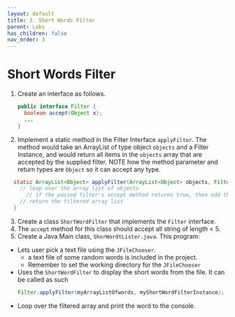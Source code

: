 ```yaml
---
layout: default
title: 3. Short Words Filter
parent: Labs
has_children: false
nav_order: 3
---
```


# Short Words Filter
1. Create an interface as follows.
    ```java
    public interface Filter {
      boolean accept(Object x);
      ...
    }
    ```
2. Implement a static method in the Filter Interface `applyFilter`.
  The method would take an ArrayList of type object `objects` and a Filter Instance, and would return all items in the `objects` array that are accepted by the supplied filter.
  NOTE how the method parameter and return types are `Object` so it can accept any type.
  ```java
    static ArrayList<Object> applyFilter(ArrayList<Object> objects, Filter f) {
      // loop over the array list of objects
        // if the passed filter's accept method returns true, then add the element to the arraylist to be returned.
      // return the filtered array list
    }
  ```
3. Create a class `ShortWordFilter` that implements the `Filter` interface.
4. The `accept` method for this class should accept all string of length < 5.
5. Create a Java Main class, `ShorWordtLister.java`. This program:
  * Lets user pick a text file using the `JFileChooser`.
    - a text file of some random words is included in the project.
    - Remember to set the working directory for the `JFileChooser`
  * Uses the `ShortWordFilter` to display the short words from the file. It can be called as such
    ```java
    Filter.applyFilter(myArrayListOfwords, myShortWordFilterInstance);
    ```
  * Loop over the filtered array and print the word to the console.